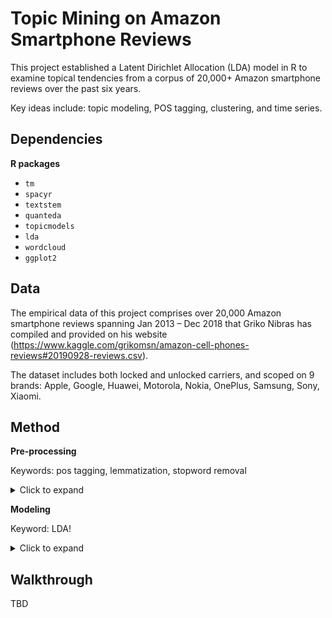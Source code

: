 # Topic Mining on Amazon Smartphone Reviews

This project established a Latent Dirichlet Allocation (LDA) model in R to examine topical tendencies from a corpus of 20,000+ Amazon smartphone reviews over the past six years. 

Key ideas include: topic modeling, POS tagging, clustering, and time series.


## Dependencies

**R packages**
- `tm` 
- `spacyr`
- `textstem`
- `quanteda`
- `topicmodels` 
- `lda` 
- `wordcloud`
- `ggplot2`


## Data

The empirical data of this project comprises over 20,000 Amazon smartphone reviews spanning Jan 2013 – Dec 2018 that Griko Nibras has compiled and provided on his website (https://www.kaggle.com/grikomsn/amazon-cell-phones-reviews#20190928-reviews.csv). 

The dataset includes both locked and unlocked carriers, and scoped on 9 brands: Apple, Google, Huawei, Motorola, Nokia, OnePlus, Samsung, Sony, Xiaomi.

## Method

**Pre-processing**

Keywords: pos tagging, lemmatization, stopword removal

<details>
  <summary>Click to expand</summary>
  
*Lemmatization* The tokens in the corpus were lemmatized and converted to lower case in order to reduce the inflectional forms from each word to a common base or root.

*Stopword Removal.* Although creating a document-feature matrix is completely automatic, we can control the output by pre-processing the corpus. It is standard practice to remove common syntactical stopwords (such as *the* and *of*) and tokens associated with our search terms (such as *mobile* and *phone*). These words occur so frequently, and with such regularity in all documents, that they overwhelm topical variability. To avoid this situation, we used `quanteda` package in R to remove stopwords and search terms. 

*Non-Standard Word Removal.* It was determined that standard stopword removal is not sufficient for this corpus. Smartphone reviews have properties that differ from the scientific journals and news articles typically used in topic modeling. Most obviously different is the use of series and version labels for electronic products. For example, in "Moto Z Droid version XT1635", the phrases "Z Droid" and "XT1635" do not hold any semantic meaning. They are tantamount to proper nouns for a particular Motorola release. These words are not useful in detecting meaningful topics in our data. Therefore, we used POS tagger in `spacyr` to identify word types and eliminate all non-standard dictionary words from the corpus. That helped us reduce runtime while still having good results.
</details>

**Modeling**

Keyword: LDA!

<details>
  <summary>Click to expand</summary>
  
The main objective of this project is to analyze topical tendencies of Amazon smartphone reviews. The simplest approach is to count tokens. But if we use word counts to draw conclusions about the topical trending across different reviewers and time frames, we risk making mistakes because words are variable and ambiguous. Variability arises because reviewers often have a choice of several synonyms. In order to make claims about topical tendencies, we would have to summarize the results of hundreds of word associations, which is quite onerous. Ambiguity adds further complications: if we count the occurrence of a single word, we may unwittingly conflate multiple meanings of that word (i.e. “pixel” as a picture element and “pixel” as a Google smartphone).

Statistical topic models, such as Latent Dirichlet Allocation (LDA), use contextual clues to group related words and distinguish between uses of ambiguous words. The model employs the "bag of words" approach to text analysis. That is, it assumes a document is generated by picking a set of k topics and then for each topic picking a set of words. There is an important parameter that must be specified upfront: k, the number of topics that the algorithm should use to classify documents. Small k tends to result in topics of a broad and general nature; larger k is usually associated with more focused topics and slower computation. There is a tradeoff between accuracy and efficiency. After much trial and error, it was determined that k=8 yielded the most semantically meaningful results in a reasonble runtime. 

The topic model will contribute to this project in two ways. Firstly, the model reduces the dimensionality of the corpus by assigning each word to one (or more than one) of the eight clusters or topics. This level of complexity is rich enough to express much of the variability of the corpus, but small enough to be interpreted by humans. Secondly, the model is able to identify the primary topic in each document. When linked with time series data, the model offers a way of exploring macro scale topic trend over time.
</details>


## Walkthrough

TBD

